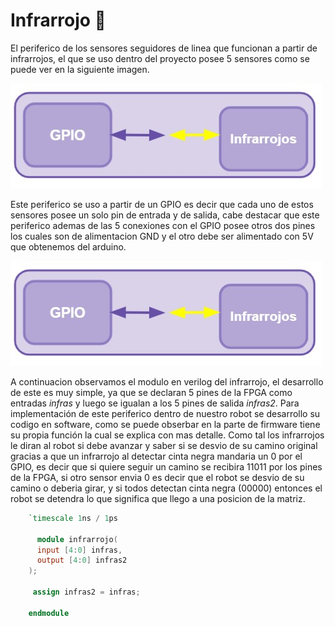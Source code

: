 # Infrarrojo :footprints:
El periferico de los sensores seguidores de linea que funcionan a partir de infrarrojos, el que se uso dentro del proyecto posee 5 sensores como se puede ver en la siguiente imagen.

![Screenshot](/Imagenes/GPIOir.jpg)

Este periferico se uso a partir de un GPIO es decir que cada uno de estos sensores posee un solo pin de entrada y de salida, cabe destacar que este periferico ademas de las 5 conexiones con el GPIO posee otros dos pines los cuales son de alimentacion GND y el otro debe ser alimentado con 5V que obtenemos del arduino.

![Screenshot](/Imagenes/GPIOir.jpg)

A continuacion observamos el modulo en verilog del infrarrojo, el desarrollo de este es muy simple, ya que se declaran 5 pines de la FPGA como entradas *infras* y luego se igualan a los 5 pines de salida *infras2*. Para implementación de este periferico dentro de nuestro robot se desarrollo su codigo en software, como se puede obserbar en la parte de firmware tiene su propia función la cual se explica con mas detalle. Como tal los infrarrojos le diran al robot si debe avanzar y saber si se desvio de su camino original gracias a que un infrarrojo al detectar cinta negra mandaria un 0 por el GPIO, es decir que si quiere seguir un camino se recibira 11011 por los pines de la FPGA, si otro sensor envia 0 es decir que el robot se desvio de su camino o deberia girar, y si todos detectan cinta negra (00000) entonces el robot se detendra lo que significa que llego a una posicion de la matriz.

```V
    `timescale 1ns / 1ps

      module infrarrojo(
      input [4:0] infras,
      output [4:0] infras2
    );

     assign infras2 = infras;

    endmodule
```
